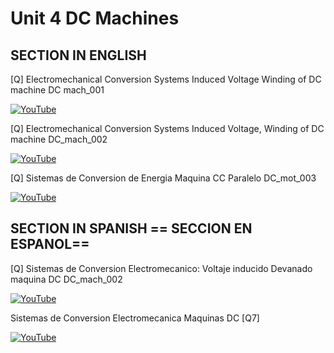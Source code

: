 # Unit 4 DC Machines

## SECTION IN ENGLISH

[Q] Electromechanical Conversion Systems Induced Voltage Winding of DC machine DC mach_001

[![YouTube](http://i.ytimg.com/vi/94fw9E55Fhs/hqdefault.jpg)](https://www.youtube.com/watch?v=94fw9E55Fhs)

[Q] Electromechanical Conversion Systems Induced Voltage, Winding of DC machine DC_mach_002

[![YouTube](http://i.ytimg.com/vi/ILqnjpqn69k/hqdefault.jpg)](https://www.youtube.com/watch?v=ILqnjpqn69k)

[Q] Sistemas de Conversion de Energia Maquina CC Paralelo DC_mot_003

[![YouTube](http://i.ytimg.com/vi/deKWX3ZfbCE/hqdefault.jpg)](https://www.youtube.com/watch?v=deKWX3ZfbCE)

## SECTION IN SPANISH == SECCION EN ESPANOL==

[Q] Sistemas de Conversion Electromecanico: Voltaje inducido Devanado maquina DC  DC_mach_002 

[![YouTube](http://i.ytimg.com/vi/yyUpQFDrads/hqdefault.jpg)](https://www.youtube.com/watch?v=yyUpQFDrads)

Sistemas de Conversion Electromecanica Maquinas DC  [Q7] 

[![YouTube](http://i.ytimg.com/vi/1NUx_E-BWmU/hqdefault.jpg)](https://www.youtube.com/watch?v=1NUx_E-BWmU)
